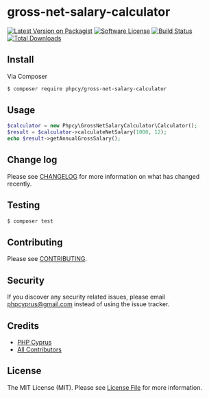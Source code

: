 # gross-net-salary-calculator

[![Latest Version on Packagist][ico-version]][link-packagist]
[![Software License][ico-license]](LICENSE.md)
[![Build Status][ico-travis]][link-travis]
[![Total Downloads][ico-downloads]][link-downloads]

## Install

Via Composer

``` bash
$ composer require phpcy/gross-net-salary-calculator
```

## Usage

``` php
$calculator = new Phpcy\GrossNetSalaryCalculator\Calculator();
$result = $calculator->calculateNetSalary(1000, 12);
echo $result->getAnnualGrossSalary();
```

## Change log

Please see [CHANGELOG](CHANGELOG.md) for more information on what has changed recently.

## Testing

``` bash
$ composer test
```

## Contributing

Please see [CONTRIBUTING](CONTRIBUTING.md).

## Security

If you discover any security related issues, please email phpcyprus@gmail.com instead of using the issue tracker.

## Credits

- [PHP Cyprus][link-author]
- [All Contributors][link-contributors]

## License

The MIT License (MIT). Please see [License File](LICENSE.md) for more information.

[ico-version]: https://img.shields.io/packagist/v/phpcy/gross-net-salary-calculator.svg?style=flat-square
[ico-license]: https://img.shields.io/badge/license-MIT-brightgreen.svg?style=flat-square
[ico-travis]: https://img.shields.io/travis/phpcy/gross-net-salary-calculator/master.svg?style=flat-square
[ico-downloads]: https://img.shields.io/packagist/dt/phpcy/gross-net-salary-calculator.svg?style=flat-square

[link-packagist]: https://packagist.org/packages/phpcy/gross-net-salary-calculator
[link-travis]: https://travis-ci.org/phpcy/gross-net-salary-calculator
[link-downloads]: https://packagist.org/packages/phpcy/gross-net-salary-calculator
[link-author]: https://github.com/phpcy
[link-contributors]: ../../contributors

